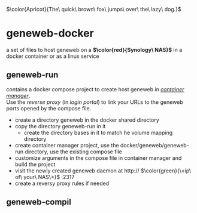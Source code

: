 $\color{Apricot}{The\ quick\ brown\ fox\ jumps\ over\ the\ lazy\ dog.}$

# geneweb-docker

a set of files to host geneweb on a **$\color{red}{Synology\ NAS}$** in a docker container or as a linux service

## geneweb-run 
contains a docker compose project to create host geneweb in _<ins>container manager</ins>_.  
Use the _reverse proxy_ (in _login portal_) to link your URLs to the geneweb ports opened by the compose file.

* create a directory geneweb in the docker shared directory
* copy the directory geneweb-run in it
  * create the directory bases in it to match he volume mapping directory
* create container manager project, use the docker/geneweb/geneweb-run directory, use the existing compose file
* customize arguments in the compose file in container manager and build the project
* visit the newly created geneweb daemon at http:// $\color{green}{\<ip\ of\ your\ NAS\>}$ :2317
* create a reversy proxy rules if needed

## geneweb-compil
